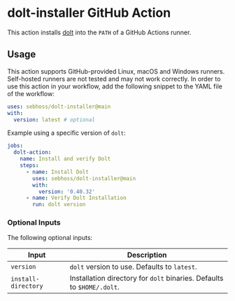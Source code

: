<!--
SPDX-FileCopyrightText: The dolt-installer Authors
SPDX-License-Identifier: 0BSD
 -->

# dolt-installer GitHub Action

This action installs [dolt](https://github.com/dolthub/dolt) into the `PATH` of a GitHub Actions runner.

## Usage

This action supports GitHub-provided Linux, macOS and Windows runners. Self-hosted runners are not tested and may not
work correctly. In order to use this action in your workflow, add the following snippet to the YAML file of the workflow:

```yaml
uses: sebhoss/dolt-installer@main
with:
  version: latest # optional
```

Example using a specific version of `dolt`:

```yaml
jobs:
  dolt-action:
    name: Install and verify Dolt
    steps:
      - name: Install Dolt
        uses: sebhoss/dolt-installer@main
        with:
          version: '0.40.32'
      - name: Verify Dolt Installation
        run: dolt version
```

### Optional Inputs
The following optional inputs:

| Input               | Description                                                            |
|---------------------|------------------------------------------------------------------------|
| `version`           | `dolt` version to use. Defaults to `latest`.                           |
| `install-directory` | Installation directory for `dolt` binaries. Defaults to `$HOME/.dolt`. |
